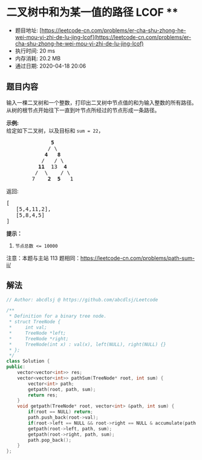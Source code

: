 # 二叉树中和为某一值的路径 LCOF **
- 题目地址: [https://leetcode-cn.com/problems/er-cha-shu-zhong-he-wei-mou-yi-zhi-de-lu-jing-lcof](https://leetcode-cn.com/problems/er-cha-shu-zhong-he-wei-mou-yi-zhi-de-lu-jing-lcof)
- 执行时间: 20 ms
- 内存消耗: 20.2 MB
- 通过日期: 2020-04-18 20:06

## 题目内容
<p>输入一棵二叉树和一个整数，打印出二叉树中节点值的和为输入整数的所有路径。从树的根节点开始往下一直到叶节点所经过的节点形成一条路径。</p>



<p><strong>示例:</strong><br>
给定如下二叉树，以及目标和 <code>sum = 22</code>，</p>

<pre>              <strong>5</strong>
             / \
            <strong>4</strong>   <strong>8</strong>
           /   / \
          <strong>11</strong>  13  <strong>4</strong>
         /  \    / \
        7    <strong>2</strong>  <strong>5</strong>   1
</pre>

<p>返回:</p>

<pre>[
   [5,4,11,2],
   [5,8,4,5]
]
</pre>



<p><strong>提示：</strong></p>

<ol>
	<li><code>节点总数 <= 10000</code></li>
</ol>

<p>注意：本题与主站 113 题相同：<a href="https://leetcode-cn.com/problems/path-sum-ii/">https://leetcode-cn.com/problems/path-sum-ii/</a></p>


## 解法
```cpp
// Author: abcdlsj @ https://github.com/abcdlsj/Leetcode

/**
 * Definition for a binary tree node.
 * struct TreeNode {
 *     int val;
 *     TreeNode *left;
 *     TreeNode *right;
 *     TreeNode(int x) : val(x), left(NULL), right(NULL) {}
 * };
 */
class Solution {
public:
    vector<vector<int>> res;
    vector<vector<int>> pathSum(TreeNode* root, int sum) {
        vector<int> path;
        getpath(root, path, sum);
        return res;
    }
    void getpath(TreeNode* root, vector<int> &path, int sum) {
        if(root == NULL) return;
        path.push_back(root->val);
        if(root->left == NULL && root->right == NULL & accumulate(path.begin(), path.end(), 0) == sum) res.push_back(path);
        getpath(root->left, path, sum);
        getpath(root->right, path, sum);
        path.pop_back();
    }
};

```